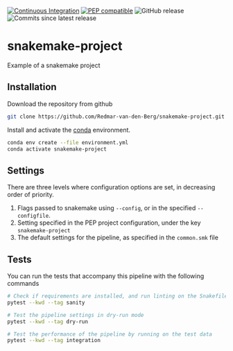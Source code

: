 [![Continuous Integration](https://github.com/Redmar-van-den-Berg/snakemake-project/actions/workflows/ci.yml/badge.svg)](https://github.com/Redmar-van-den-Berg/snakemake-project/actions/workflows/ci.yml)
[![PEP compatible](http://pepkit.github.io/img/PEP-compatible-green.svg)](http://pepkit.github.io)
![GitHub release](https://img.shields.io/github/v/release/redmar-van-den-berg/snakemake-project)
![Commits since latest release](https://img.shields.io/github/commits-since/redmar-van-den-berg/snakemake-project/latest)

# snakemake-project
Example of a snakemake project

## Installation
Download the repository from github
```bash
git clone https://github.com/Redmar-van-den-Berg/snakemake-project.git
```

Install and activate the
[conda](https://docs.conda.io/en/latest/miniconda.html)
environment.
```bash
conda env create --file environment.yml
conda activate snakemake-project
```

## Settings
There are three levels where configuration options are set, in decreasing order
of priority.
1. Flags passed to snakemake using `--config`, or in the specified
   `--configfile`.
2. Setting specified in the PEP project configuration, under the key
   `snakemake-project`
3. The default settings for the pipeline, as specified in the `common.smk` file


## Tests
You can run the tests that accompany this pipeline with the following commands

```bash
# Check if requirements are installed, and run linting on the Snakefile
pytest --kwd --tag sanity

# Test the pipeline settings in dry-run mode
pytest --kwd --tag dry-run

# Test the performance of the pipeline by running on the test data
pytest --kwd --tag integration
```
